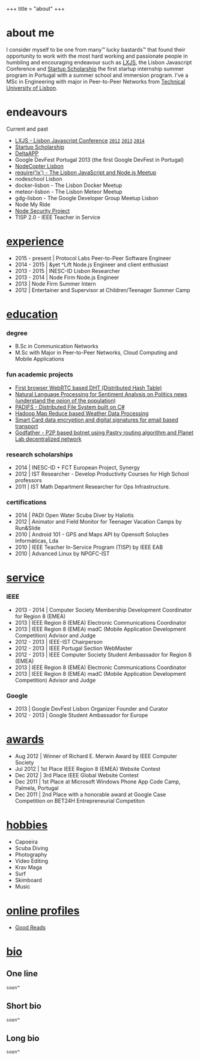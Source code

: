 +++
title = "about"
+++

# about me

I consider myself to be one from many™ lucky bastards™ that found their opportunity to work with the most hard working and passionate people in humbling and encouraging endeavour such as <a href='http://lxjs.org'>LXJS</a>, the Lisbon Javascript Conference and <a href='http://startupscholarship.org'>Startup Scholarship</a> the first startup internship summer program in Portugal with a summer school and immersion program. I've a MSc in Engineering with major in Peer-to-Peer Networks from <a href='http://tecnico.ulisboa.pt/en/'>Technical University of Lisbon</a>.

# endeavours

Current and past

- [LXJS - Lisbon Javascript Conference](http://lxjs.org/) [`2012`](http://2012.lxjs.org/) [`2013`](http://2013.lxjs.org/) [`2014`](http://2014.lxjs.org/)
- [Startup Scholarship](http://startupscholarship.org/)
- [DeltaAPP](https://web.archive.org/web/20160308015455/http://betdeltaapp.ieee-ist.org/)
- Google DevFest Portugal 2013 (the first Google DevFest in Portugal)
- [NodeCopter Lisbon](http://www.nodecopter.com/2013/lisbon/oct-4)
- [require('lx') - The Lisbon JavaScript and Node.js Meetup](http://meetup.com/require-lx/)
- nodeschool Lisbon
- docker-lisbon - The Lisbon Docker Meetup
- meteor-lisbon - The Lisbon Meteor Meetup
- gdg-lisbon - The Google Developer Group Meetup Lisbon
- Node My Ride
- [Node Security Project](https://nodesecurity.io)
- TISP 2.0 - IEEE Teacher in Service

# [experience](#experience)

- 2015 - present | Protocol Labs Peer-to-Peer Software Engineer
- 2014 - 2015 | &yet ^Lift Node.js Engineer and client enthusiast
- 2013 - 2015 | INESC-ID Lisbon Researcher
- 2013 - 2014 | Node Firm Node.js Engineer
- 2013 | Node Firm Summer Intern
- 2012 | Entertainer and Supervisor at Children/Teenager Summer Camp

# [education](#education)

### degree

- B.Sc in Communication Networks
- M.Sc with Major in Peer-to-Peer Networks, Cloud Computing and Mobile Applications

### fun academic projects

<ul>
  <li><a href='https://github.com/diasdavid/webrtc-explorer'>
    First browser WebRTC based DHT (Distributed Hash Table)</a></li>
  <li><a href='https://github.com/diasdavid/METI-EADW'>
    Natural Language Processing for Sentiment Analysis on Politics news (understand the opion of the population)</a></li>
  <li><a href='https://github.com/diasdavid/METI-PADI'>
    PADIFS - Distributed File System built on C#</a></li>
  <li><a href='https://github.com/diasdavid/MERC-CC'>
    Hadoop Map Reduce based Weather Data Processing</a></li>
  <li><a href='https://github.com/diasdavid/METI-AIAC'>
    Smart Card data encryption and digital signatures for email based transport</a></li>
  <li><a href='http://www.slideshare.net/ArturBalanuta/the-godfather-16735322'>
    Godfather - P2P based botnet using Pastry routing algorithm and Planet Lab decentralized network</a></li>
</ul>

### research scholarships

- 2014 | INESC-ID + FCT European Project, Synergy
- 2012 | IST Researcher - Develop Productivity Courses for High School professors
- 2011 | IST Math Department Researcher for Ops Infrastructure.

### certifications

- 2014 | PADI Open Water Scuba Diver by Haliotis
- 2012 | Animator and Field Monitor for Teenager Vacation Camps by Run&Slide
- 2010 | Android 101 - GPS and Maps API by Opensoft Soluções Informáticas, Lda
- 2010 | IEEE Teacher In-Service Program (TISP) by IEEE EAB
- 2010 | Advanced Linux by NPGFC-IST

# [service](#service)

### IEEE

- 2013 - 2014 | Computer Society Membership Development Coordinator for Region 8 (EMEA)
- 2013 | IEEE Region 8 (EMEA) Electronic Communications Coordinator
- 2013 | IEEE Region 8 (EMEA) madC (Mobile Application Development Competition) Advisor and Judge
- 2012 - 2013 | IEEE-IST Chairperson
- 2012 - 2013 | IEEE Portugal Section WebMaster
- 2012 - 2013 | IEEE Computer Society Student Ambassador for Region 8 (EMEA)
- 2013 | IEEE Region 8 (EMEA) Electronic Communications Coordinator
- 2013 | IEEE Region 8 (EMEA) madC (Mobile Application Development Competition) Advisor and Judge

### Google

- 2013 | Google DevFest Lisbon Organizer Founder and Curator
- 2012 - 2013 | Google Student Ambassador for Europe

# [awards](#awards)

- Aug 2012 | Winner of Richard E. Merwin Award by IEEE Computer Society
- Jul 2012 | 1st Place IEEE Region 8 (EMEA) Website Contest
- Dec 2012 | 3rd Place IEEE Global Website Contest
- Dec 2011 | 1st Place at Microsoft Windows Phone App Code Camp, Palmela, Portugal
- Dec 2011 | 2nd Place with a honorable award at Google Case Competition on BET24H Entrepreneurial Competiton

# [hobbies](#hobbies)

- Capoeira
- Scuba Diving
- Photography
- Video Editing
- Krav Maga
- Surf
- Skimboard
- Music

# [online profiles](#online-profiles)

- [Good Reads](https://www.goodreads.com/daviddias)

# [bio](#bio)

## One line

`soon™`

## Short bio

`soon™`

## Long bio

`soon™`
